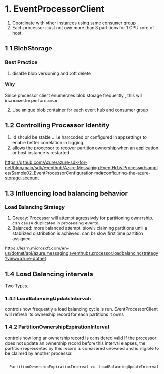 # 1. EventProcessorClient
1. Coordinate with other instances  using same consumer group
2. Each processor must not own more than 3 partitions for 1 CPU core of host.

## 1.1 BlobStorage

### Best Practice
1. disable blob versioning and soft delete
#### Why
Since processor client enumerates blob storage frequently , this will increase the performance

2. Use unique blob container for each event hub and consumer group 

## 1.2 Controlling Processor Identity
1. Id should be stable .. i.e hardcoded or configured in appsettings to enable better correlation in logging. 
2. allows the processor to recover partition ownership when an application or host instance is restarted

https://github.com/Azure/azure-sdk-for-net/blob/main/sdk/eventhub/Azure.Messaging.EventHubs.Processor/samples/Sample02_EventProcessorConfiguration.md#configuring-the-azure-storage-account

## 1.3 Influencing load balancing behavior

### Load Balancing Strategy 
1. Greedy: Processor will attempt agressively for partitioning ownership. can cause duplicates in processing events.
2. Balanced: more balanced attempt. slowly claiming partitions until a stabilized distribution is achieved.
             can be slow first time partition assigned.

https://learn.microsoft.com/en-us/dotnet/api/azure.messaging.eventhubs.processor.loadbalancingstrategy?view=azure-dotnet

## 1.4 Load Balancing intervals
 Two Types.

### 1.4.1 LoadBalancingUpdateInterval: 
controls how frequently a load balancing cycle is run.
EventProcessorClient will refresh its ownership record for each partitions it owns

### 1.4.2 PartitionOwnershipExpirationInterval
controls how long an ownership record is considered valid
If the processor does not update an ownership record before this interval elapses, 
the partition represented by this record is considered unowned and is eligible to be claimed by another processor.

<code>
  PartitionOwnershipExpirationInterval >=  LoadBalancingUpdateInterval
</code>



